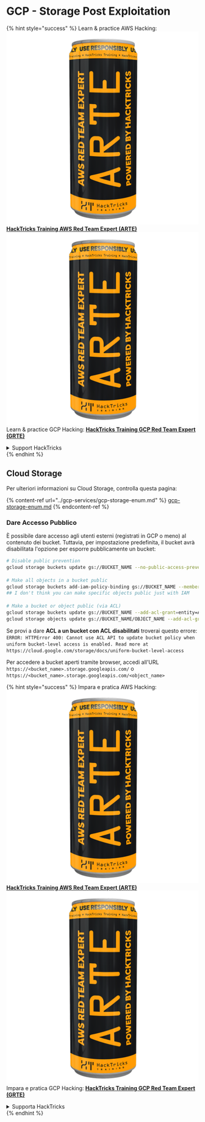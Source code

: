 # GCP - Storage Post Exploitation

{% hint style="success" %}
Learn & practice AWS Hacking:<img src="../../../.gitbook/assets/image (1) (1) (1).png" alt="" data-size="line">[**HackTricks Training AWS Red Team Expert (ARTE)**](https://training.hacktricks.xyz/courses/arte)<img src="../../../.gitbook/assets/image (1) (1) (1).png" alt="" data-size="line">\
Learn & practice GCP Hacking: <img src="../../../.gitbook/assets/image (2).png" alt="" data-size="line">[**HackTricks Training GCP Red Team Expert (GRTE)**<img src="../../../.gitbook/assets/image (2).png" alt="" data-size="line">](https://training.hacktricks.xyz/courses/grte)

<details>

<summary>Support HackTricks</summary>

* Check the [**subscription plans**](https://github.com/sponsors/carlospolop)!
* **Join the** 💬 [**Discord group**](https://discord.gg/hRep4RUj7f) or the [**telegram group**](https://t.me/peass) or **follow** us on **Twitter** 🐦 [**@hacktricks\_live**](https://twitter.com/hacktricks_live)**.**
* **Share hacking tricks by submitting PRs to the** [**HackTricks**](https://github.com/carlospolop/hacktricks) and [**HackTricks Cloud**](https://github.com/carlospolop/hacktricks-cloud) github repos.

</details>
{% endhint %}

## Cloud Storage

Per ulteriori informazioni su Cloud Storage, controlla questa pagina:

{% content-ref url="../gcp-services/gcp-storage-enum.md" %}
[gcp-storage-enum.md](../gcp-services/gcp-storage-enum.md)
{% endcontent-ref %}

### Dare Accesso Pubblico

È possibile dare accesso agli utenti esterni (registrati in GCP o meno) al contenuto dei bucket. Tuttavia, per impostazione predefinita, il bucket avrà disabilitata l'opzione per esporre pubblicamente un bucket:
```bash
# Disable public prevention
gcloud storage buckets update gs://BUCKET_NAME --no-public-access-prevention

# Make all objects in a bucket public
gcloud storage buckets add-iam-policy-binding gs://BUCKET_NAME --member=allUsers --role=roles/storage.objectViewer
## I don't think you can make specific objects public just with IAM

# Make a bucket or object public (via ACL)
gcloud storage buckets update gs://BUCKET_NAME --add-acl-grant=entity=AllUsers,role=READER
gcloud storage objects update gs://BUCKET_NAME/OBJECT_NAME --add-acl-grant=entity=AllUsers,role=READER
```
Se provi a dare **ACL a un bucket con ACL disabilitati** troverai questo errore: `ERROR: HTTPError 400: Cannot use ACL API to update bucket policy when uniform bucket-level access is enabled. Read more at https://cloud.google.com/storage/docs/uniform-bucket-level-access`

Per accedere a bucket aperti tramite browser, accedi all'URL `https://<bucket_name>.storage.googleapis.com/` o `https://<bucket_name>.storage.googleapis.com/<object_name>`

{% hint style="success" %}
Impara e pratica AWS Hacking:<img src="../../../.gitbook/assets/image (1) (1) (1).png" alt="" data-size="line">[**HackTricks Training AWS Red Team Expert (ARTE)**](https://training.hacktricks.xyz/courses/arte)<img src="../../../.gitbook/assets/image (1) (1) (1).png" alt="" data-size="line">\
Impara e pratica GCP Hacking: <img src="../../../.gitbook/assets/image (2).png" alt="" data-size="line">[**HackTricks Training GCP Red Team Expert (GRTE)**<img src="../../../.gitbook/assets/image (2).png" alt="" data-size="line">](https://training.hacktricks.xyz/courses/grte)

<details>

<summary>Supporta HackTricks</summary>

* Controlla i [**piani di abbonamento**](https://github.com/sponsors/carlospolop)!
* **Unisciti al** 💬 [**gruppo Discord**](https://discord.gg/hRep4RUj7f) o al [**gruppo telegram**](https://t.me/peass) o **seguici** su **Twitter** 🐦 [**@hacktricks\_live**](https://twitter.com/hacktricks_live)**.**
* **Condividi trucchi di hacking inviando PR ai** [**HackTricks**](https://github.com/carlospolop/hacktricks) e [**HackTricks Cloud**](https://github.com/carlospolop/hacktricks-cloud) repos di github.

</details>
{% endhint %}
